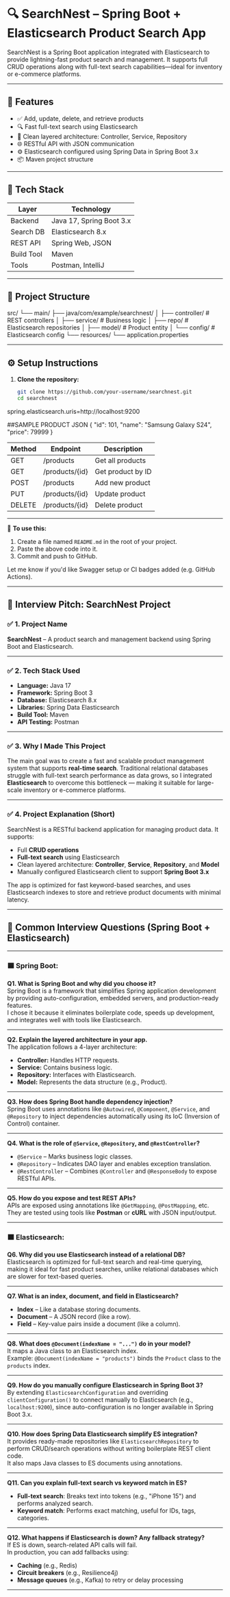 # 🔍 SearchNest – Spring Boot + Elasticsearch Product Search App

SearchNest is a Spring Boot application integrated with Elasticsearch to provide lightning-fast product search and management. It supports full CRUD operations along with full-text search capabilities—ideal for inventory or e-commerce platforms.

---

## 🚀 Features

- ✅ Add, update, delete, and retrieve products
- 🔍 Fast full-text search using Elasticsearch
- 🧩 Clean layered architecture: Controller, Service, Repository
- 🌐 RESTful API with JSON communication
- ⚙️ Elasticsearch configured using Spring Data in Spring Boot 3.x
- 📦 Maven project structure

---

## 🧱 Tech Stack

| Layer       | Technology          |
|-------------|---------------------|
| Backend     | Java 17, Spring Boot 3.x |
| Search DB   | Elasticsearch 8.x   |
| REST API    | Spring Web, JSON    |
| Build Tool  | Maven               |
| Tools       | Postman, IntelliJ   |

---

## 📂 Project Structure

src/
└── main/
├── java/com/example/searchnest/
│ ├── controller/ # REST controllers
│ ├── service/ # Business logic
│ ├── repo/ # Elasticsearch repositories
│ ├── model/ # Product entity
│ └── config/ # Elasticsearch config
└── resources/
└── application.properties



---

## ⚙️ Setup Instructions

1. **Clone the repository:**
   ```bash
   git clone https://github.com/your-username/searchnest.git
   cd searchnest

spring.elasticsearch.uris=http://localhost:9200

##SAMPLE PRODUCT JSON
{
  "id": 101,
  "name": "Samsung Galaxy S24",
  "price": 79999
}

| Method | Endpoint       | Description       |
| ------ | -------------- | ----------------- |
| GET    | /products      | Get all products  |
| GET    | /products/{id} | Get product by ID |
| POST   | /products      | Add new product   |
| PUT    | /products/{id} | Update product    |
| DELETE | /products/{id} | Delete product    |


---

📌 **To use this:**
1. Create a file named `README.md` in the root of your project.
2. Paste the above code into it.
3. Commit and push to GitHub.

Let me know if you'd like Swagger setup or CI badges added (e.g. GitHub Actions).


---

## 🎯 Interview Pitch: SearchNest Project

### ✅ 1. Project Name
**SearchNest** – A product search and management backend using Spring Boot and Elasticsearch.

---

### ✅ 2. Tech Stack Used

- **Language:** Java 17  
- **Framework:** Spring Boot 3  
- **Database:** Elasticsearch 8.x  
- **Libraries:** Spring Data Elasticsearch  
- **Build Tool:** Maven  
- **API Testing:** Postman

---

### ✅ 3. Why I Made This Project

The main goal was to create a fast and scalable product management system that supports **real-time search**. Traditional relational databases struggle with full-text search performance as data grows, so I integrated **Elasticsearch** to overcome this bottleneck — making it suitable for large-scale inventory or e-commerce platforms.

---

### ✅ 4. Project Explanation (Short)

SearchNest is a RESTful backend application for managing product data. It supports:
- Full **CRUD operations**
- **Full-text search** using Elasticsearch
- Clean layered architecture: **Controller**, **Service**, **Repository**, and **Model**
- Manually configured Elasticsearch client to support **Spring Boot 3.x**

The app is optimized for fast keyword-based searches, and uses Elasticsearch indexes to store and retrieve product documents with minimal latency.

---

## 💬 Common Interview Questions (Spring Boot + Elasticsearch)

---

### 🟦 Spring Boot:

**Q1. What is Spring Boot and why did you choose it?**  
Spring Boot is a framework that simplifies Spring application development by providing auto-configuration, embedded servers, and production-ready features.  
I chose it because it eliminates boilerplate code, speeds up development, and integrates well with tools like Elasticsearch.

---

**Q2. Explain the layered architecture in your app.**  
The application follows a 4-layer architecture:
- **Controller:** Handles HTTP requests.
- **Service:** Contains business logic.
- **Repository:** Interfaces with Elasticsearch.
- **Model:** Represents the data structure (e.g., Product).

---

**Q3. How does Spring Boot handle dependency injection?**  
Spring Boot uses annotations like `@Autowired`, `@Component`, `@Service`, and `@Repository` to inject dependencies automatically using its IoC (Inversion of Control) container.

---

**Q4. What is the role of `@Service`, `@Repository`, and `@RestController`?**  
- `@Service` – Marks business logic classes.  
- `@Repository` – Indicates DAO layer and enables exception translation.  
- `@RestController` – Combines `@Controller` and `@ResponseBody` to expose RESTful APIs.

---

**Q5. How do you expose and test REST APIs?**  
APIs are exposed using annotations like `@GetMapping`, `@PostMapping`, etc.  
They are tested using tools like **Postman** or **cURL** with JSON input/output.

---

### 🟧 Elasticsearch:

**Q6. Why did you use Elasticsearch instead of a relational DB?**  
Elasticsearch is optimized for full-text search and real-time querying, making it ideal for fast product searches, unlike relational databases which are slower for text-based queries.

---

**Q7. What is an index, document, and field in Elasticsearch?**  
- **Index** – Like a database storing documents.  
- **Document** – A JSON record (like a row).  
- **Field** – Key-value pairs inside a document (like a column).

---

**Q8. What does `@Document(indexName = "...")` do in your model?**  
It maps a Java class to an Elasticsearch index.  
Example: `@Document(indexName = "products")` binds the `Product` class to the `products` index.

---

**Q9. How do you manually configure Elasticsearch in Spring Boot 3?**  
By extending `ElasticsearchConfiguration` and overriding `clientConfiguration()` to connect manually to Elasticsearch (e.g., `localhost:9200`), since auto-configuration is no longer available in Spring Boot 3.x.

---

**Q10. How does Spring Data Elasticsearch simplify ES integration?**  
It provides ready-made repositories like `ElasticsearchRepository` to perform CRUD/search operations without writing boilerplate REST client code.  
It also maps Java classes to ES documents using annotations.

---

**Q11. Can you explain full-text search vs keyword match in ES?**  
- **Full-text search**: Breaks text into tokens (e.g., "iPhone 15") and performs analyzed search.  
- **Keyword match**: Performs exact matching, useful for IDs, tags, categories.

---

**Q12. What happens if Elasticsearch is down? Any fallback strategy?**  
If ES is down, search-related API calls will fail.  
In production, you can add fallbacks using:
- **Caching** (e.g., Redis)
- **Circuit breakers** (e.g., Resilience4j)
- **Message queues** (e.g., Kafka) to retry or delay processing

---
